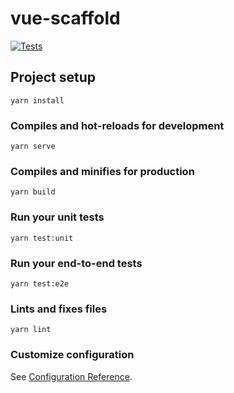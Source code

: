 # vue-scaffold

[![Tests](https://github.com/sleonardoaugusto/vue-scaffold/actions/workflows/main.yaml/badge.svg)](https://github.com/sleonardoaugusto/vue-scaffold/actions/workflows/main.yaml)

## Project setup

```
yarn install
```

### Compiles and hot-reloads for development

```
yarn serve
```

### Compiles and minifies for production

```
yarn build
```

### Run your unit tests

```
yarn test:unit
```

### Run your end-to-end tests

```
yarn test:e2e
```

### Lints and fixes files

```
yarn lint
```

### Customize configuration

See [Configuration Reference](https://cli.vuejs.org/config/).
